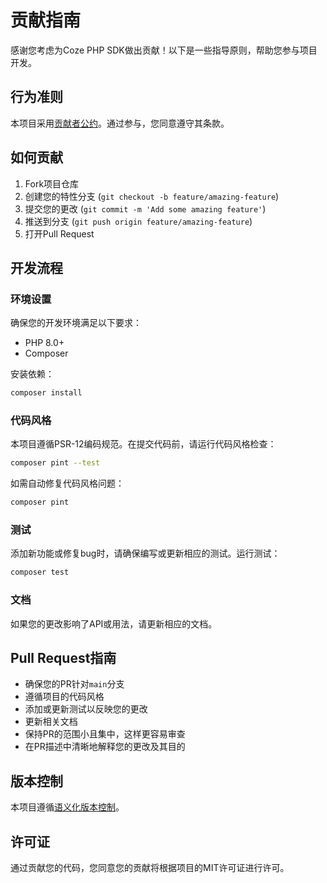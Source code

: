 # 贡献指南

感谢您考虑为Coze PHP SDK做出贡献！以下是一些指导原则，帮助您参与项目开发。

## 行为准则

本项目采用[贡献者公约](https://www.contributor-covenant.org/version/2/0/code_of_conduct/)。通过参与，您同意遵守其条款。

## 如何贡献

1. Fork项目仓库
2. 创建您的特性分支 (`git checkout -b feature/amazing-feature`)
3. 提交您的更改 (`git commit -m 'Add some amazing feature'`)
4. 推送到分支 (`git push origin feature/amazing-feature`)
5. 打开Pull Request

## 开发流程

### 环境设置

确保您的开发环境满足以下要求：
- PHP 8.0+
- Composer

安装依赖：
```bash
composer install
```

### 代码风格

本项目遵循PSR-12编码规范。在提交代码前，请运行代码风格检查：

```bash
composer pint --test
```

如需自动修复代码风格问题：

```bash
composer pint
```

### 测试

添加新功能或修复bug时，请确保编写或更新相应的测试。运行测试：

```bash
composer test
```

### 文档

如果您的更改影响了API或用法，请更新相应的文档。

## Pull Request指南

- 确保您的PR针对`main`分支
- 遵循项目的代码风格
- 添加或更新测试以反映您的更改
- 更新相关文档
- 保持PR的范围小且集中，这样更容易审查
- 在PR描述中清晰地解释您的更改及其目的

## 版本控制

本项目遵循[语义化版本控制](https://semver.org/)。

## 许可证

通过贡献您的代码，您同意您的贡献将根据项目的MIT许可证进行许可。
